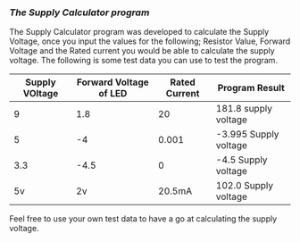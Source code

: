 ### ***The Supply Calculator program***

The Supply Calculator program was developed to calculate the Supply Voltage, once you input the values for the following; Resistor Value, Forward Voltage and the Rated current you would be able to calculate the supply voltage. The following is some test data you can use to test the program.

| Supply VOltage | Forward Voltage of LED | Rated Current | Program Result           |
| -------------- | ---------------------- | ------------- | ------------------------ |
| 9              | 1.8                    | 20            | 181.8 supply voltage     |
| 5              | -4                     | 0.001         | -3.995 Supply voltage    |
| 3.3            | -4.5                   | 0             | -4.5 Supply voltage      |
| 5v             | 2v                     | 20.5mA        | 102.0 Supply voltage     |


Feel free to use your own test data to have a go at calculating the supply voltage.

